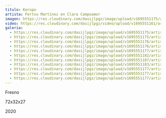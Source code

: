 ```yaml
---
titulo: Keropo
artista: Fertxu Martínez en Clara Campoamor
imagen: https://res.cloudinary.com/dasijlpgz/image/upload/v1695551175/artistas/Fertxu%20Mart%C3%ADnez/Keropo/P1070040.jpg
video: https://res.cloudinary.com/dasijlpgz/video/upload/v1695551161/artistas/Fertxu%20Mart%C3%ADnez/Keropo/proyecto-1.mp4
galeria:
  - https://res.cloudinary.com/dasijlpgz/image/upload/v1695551175/artistas/Fertxu%20Mart%C3%ADnez/Keropo/P1070040.jpg
  - https://res.cloudinary.com/dasijlpgz/image/upload/v1695551175/artistas/Fertxu%20Mart%C3%ADnez/Keropo/P1070041.jpg
  - https://res.cloudinary.com/dasijlpgz/image/upload/v1695551176/artistas/Fertxu%20Mart%C3%ADnez/Keropo/P1070043.jpg
  - https://res.cloudinary.com/dasijlpgz/image/upload/v1695551176/artistas/Fertxu%20Mart%C3%ADnez/Keropo/P1070045.jpg
  - https://res.cloudinary.com/dasijlpgz/image/upload/v1695551177/artistas/Fertxu%20Mart%C3%ADnez/Keropo/P1070050.jpg
  - https://res.cloudinary.com/dasijlpgz/image/upload/v1695551182/artistas/Fertxu%20Mart%C3%ADnez/Keropo/P1070053.jpg
  - https://res.cloudinary.com/dasijlpgz/image/upload/v1695551187/artistas/Fertxu%20Mart%C3%ADnez/Keropo/P1070057.jpg
  - https://res.cloudinary.com/dasijlpgz/image/upload/v1695551183/artistas/Fertxu%20Mart%C3%ADnez/Keropo/P1070055.jpg
  - https://res.cloudinary.com/dasijlpgz/image/upload/v1695551177/artistas/Fertxu%20Mart%C3%ADnez/Keropo/P1070049.jpg
  - https://res.cloudinary.com/dasijlpgz/image/upload/v1695551177/artistas/Fertxu%20Mart%C3%ADnez/Keropo/P1070048.jpg
  - https://res.cloudinary.com/dasijlpgz/image/upload/v1695551177/artistas/Fertxu%20Mart%C3%ADnez/Keropo/P1070047.jpg
---
```

F﻿resno

7﻿2x32x27

2﻿020